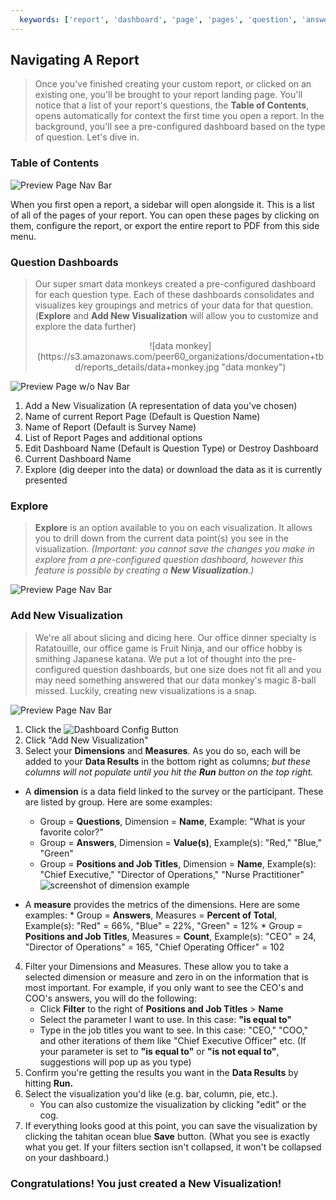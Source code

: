 ```yaml
---
  keywords: ['report', 'dashboard', 'page', 'pages', 'question', 'answer', 'answers', 'responses']
---
```



## Navigating A Report 

> Once you've finished creating your custom report, or clicked on an existing one, you'll be brought to your report landing page. You'll notice that a list of your report's questions, the **Table of Contents**, opens automatically for context the first time you open a report. In the background, you'll see a pre-configured dashboard based on the type of question. Let's dive in.

### Table of Contents

![Preview Page Nav Bar](https://s3.amazonaws.com/peer60_organizations/documentation+tbd/reports_details/Reports+Table+of+Contents.png)

When you first open a report, a sidebar will open alongside it. This is a list of all of the pages of your report. You can open these pages by clicking on them, configure the report, or export the entire report to PDF from this side menu.

### Question Dashboards

> Our super smart data monkeys created a pre-configured dashboard for each question type.  Each of these dashboards consolidates and visualizes key groupings and metrics of your data for that question. (**Explore** and **Add New Visualization** will allow you to customize and explore the data further)
>  
>  <center>![data monkey](https://s3.amazonaws.com/peer60_organizations/documentation+tbd/reports_details/data+monkey.jpg "data monkey")</center>

![Preview Page w/o Nav Bar](https://s3.amazonaws.com/peer60_organizations/documentation+tbd/reports_details/reports+page+updated.png)

1. Add a New Visualization (A representation of data you've chosen)
2. Name of current Report Page (Default is Question Name)
3. Name of Report (Default is Survey Name)
4. List of Report Pages and additional options 
5. Edit Dashboard Name (Default is Question Type) or Destroy Dashboard
6. Current Dashboard Name
7. Explore (dig deeper into the data) or download the data as it is currently presented

### Explore

> **Explore** is an option available to you on each visualization.  It allows you to drill down from the current data point(s) you see in the visualization. *(Important: you cannot save the changes you make in explore from a pre-configured question dashboard, however this feature is possible by creating a **New Visualization**.)*

![Preview Page Nav Bar](https://s3.amazonaws.com/peer60_organizations/documentation+tbd/reports_details/report+explore.gif "This will be a screenshot of a visualization, explore button, and possibly the explore state in a pop out. A gif might be better here")

### Add New Visualization

>  We're all about slicing and dicing here. Our office dinner specialty is Ratatouille, our office game is Fruit Ninja, and our office hobby is smithing Japanese katana. We put a lot of thought into the pre-configured question dashboards, but one size does not fit all and you may need something answered that our data monkey's magic 8-ball missed. Luckily, creating new visualizations is a snap.


![Preview Page Nav Bar](https://s3.amazonaws.com/peer60_organizations/documentation+tbd/reports_details/add+new+visualization.gif "This will be a GIF of the creation process of a new vis.")

1. Click the ![Dashboard Config Button](https://s3.amazonaws.com/peer60_organizations/documentation+tbd/Icons/Dashboard+Config+Button.png "Dashboard Configuration Button")
2. Click "Add New Visualization"
3. Select your **Dimensions** and **Measures**. As you do so, each will be added to your **Data Results** in the bottom right as columns; *but these columns will not populate until you hit the **Run** button on the top right.* 
* A **dimension** is a data field linked to the survey or the participant. These are listed by group. Here are some examples:
	 * Group = **Questions**, Dimension = **Name**, Example: "What is your favorite color?"
	 * Group = **Answers**, Dimension = **Value(s)**, Example(s): "Red," "Blue," "Green"
	 * Group = **Positions and Job Titles**, Dimension = **Name**, Example(s): "Chief Executive," "Director of Operations," "Nurse Practitioner"
	  ![screenshot of dimension example](https://s3.amazonaws.com/peer60_organizations/documentation+tbd/reports_details/visualization+dimensions+and+measure.png)

* A **measure** provides the metrics of the dimensions. Here are some examples:
		* Group = **Answers**, Measures = **Percent of Total**, Example(s): "Red" = 66%, "Blue" = 22%, "Green" = 12%
		* Group = **Positions and Job Titles**, Measures = **Count**, Example(s): "CEO" = 24, "Director of Operations" = 165, "Chief Operating Officer" = 102
4. Filter your Dimensions and Measures. These allow you to take a selected dimension or measure and zero in on the information that is most important. For example, if you only want to see the CEO's and COO's answers, you will do the following:
	* Click **Filter** to the right of **Positions and Job Titles** > **Name**
	* Select the parameter I want to use. In this case: **"is equal to"**
	* Type in the job titles you want to see. In this case: "CEO," "COO," and other iterations of them like "Chief Executive Officer" etc. (If your parameter is set to **"is equal to"** or **"is not equal to"**, suggestions will pop up as you type) 
5. Confirm you're getting the results you want in the **Data Results** by hitting **Run.**
6. Select the visualization you'd like (e.g. bar, column, pie, etc.).
	* You can also customize the visualization by clicking "edit" or the cog.
7. If everything looks good at this point, you can save the visualization by clicking the tahitan ocean blue **Save** button. (What you see is exactly what you get. If your filters section isn't collapsed, it won't be collapsed on your dashboard.)

### Congratulations! You just created a New Visualization!
	








